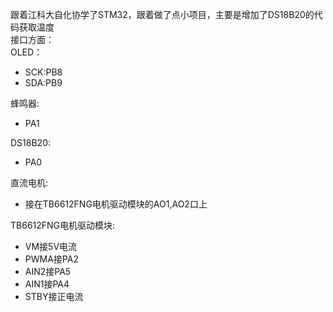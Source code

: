 跟着江科大自化协学了STM32，跟着做了点小项目，主要是增加了DS18B20的代码获取温度<br/>
接口方面：<br/>
OLED：<br/>
+ SCK:PB8
+ SDA:PB9

蜂鸣器:
+ PA1

DS18B20:
+ PA0

直流电机:
+ 接在TB6612FNG电机驱动模块的AO1,AO2口上

TB6612FNG电机驱动模块:
+ VM接5V电流
+ PWMA接PA2
+ AIN2接PA5
+ AIN1接PA4
+ STBY接正电流

